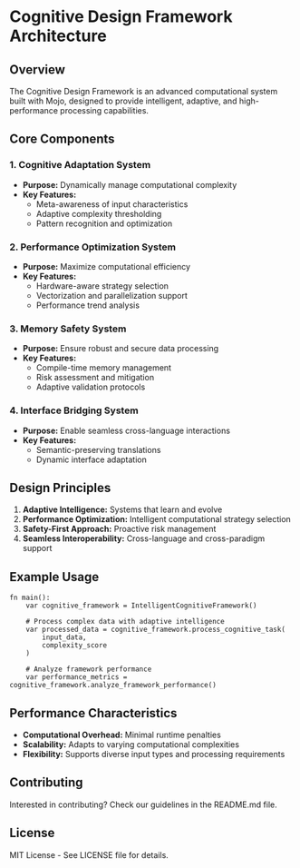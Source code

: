 # Cognitive Design Framework Architecture

## Overview

The Cognitive Design Framework is an advanced computational system built with Mojo, designed to provide intelligent, adaptive, and high-performance processing capabilities.

## Core Components

### 1. Cognitive Adaptation System
- **Purpose:** Dynamically manage computational complexity
- **Key Features:**
  - Meta-awareness of input characteristics
  - Adaptive complexity thresholding
  - Pattern recognition and optimization

### 2. Performance Optimization System
- **Purpose:** Maximize computational efficiency
- **Key Features:**
  - Hardware-aware strategy selection
  - Vectorization and parallelization support
  - Performance trend analysis

### 3. Memory Safety System
- **Purpose:** Ensure robust and secure data processing
- **Key Features:**
  - Compile-time memory management
  - Risk assessment and mitigation
  - Adaptive validation protocols

### 4. Interface Bridging System
- **Purpose:** Enable seamless cross-language interactions
- **Key Features:**
  - Semantic-preserving translations
  - Dynamic interface adaptation

## Design Principles

1. **Adaptive Intelligence:** Systems that learn and evolve
2. **Performance Optimization:** Intelligent computational strategy selection
3. **Safety-First Approach:** Proactive risk management
4. **Seamless Interoperability:** Cross-language and cross-paradigm support

## Example Usage

```mojo
fn main():
    var cognitive_framework = IntelligentCognitiveFramework()
    
    # Process complex data with adaptive intelligence
    var processed_data = cognitive_framework.process_cognitive_task(
        input_data, 
        complexity_score
    )
    
    # Analyze framework performance
    var performance_metrics = cognitive_framework.analyze_framework_performance()
```

## Performance Characteristics

- **Computational Overhead:** Minimal runtime penalties
- **Scalability:** Adapts to varying computational complexities
- **Flexibility:** Supports diverse input types and processing requirements


## Contributing

Interested in contributing? Check our guidelines in the README.md file.

## License

MIT License - See LICENSE file for details. 
